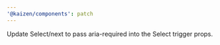 ```yaml
---
'@kaizen/components': patch
---
```


Update Select/next to pass aria-required into the Select trigger props.
